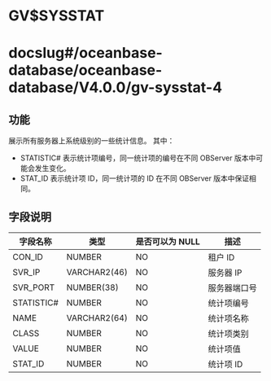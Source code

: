 GV$SYSSTAT
===============================

# docslug#/oceanbase-database/oceanbase-database/V4.0.0/gv-sysstat-4

## 功能

展示所有服务器上系统级别的一些统计信息。
其中：

- STATISTIC# 表示统计项编号，同一统计项的编号在不同 OBServer 版本中可能会发生变化。
- STAT_ID 表示统计项 ID，同一统计项的 ID 在不同 OBServer 版本中保证相同。

## 字段说明

| **字段名称** | **类型** | **是否可以为 NULL** | **描述** |
| --- | --- | --- | --- |
| CON_ID | NUMBER | NO | 租户 ID |
| SVR_IP | VARCHAR2(46) | NO | 服务器 IP |
| SVR_PORT | NUMBER(38) | NO | 服务器端口号 |
| STATISTIC# | NUMBER | NO | 统计项编号 |
| NAME | VARCHAR2(64) | NO | 统计项名称 |
| CLASS | NUMBER | NO | 统计项类别 |
| VALUE | NUMBER | NO | 统计项值 |
| STAT_ID | NUMBER | NO | 统计项 ID |
